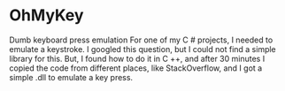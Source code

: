 # OhMyKey
Dumb keyboard press emulation
For one of my C # projects, I needed to emulate a keystroke. 
I googled this question, but I could not find a simple library for this. 
But, I found how to do it in C ++, and after 30 minutes I copied the code from different places, like StackOverflow, and I got a simple .dll to emulate a key press.
